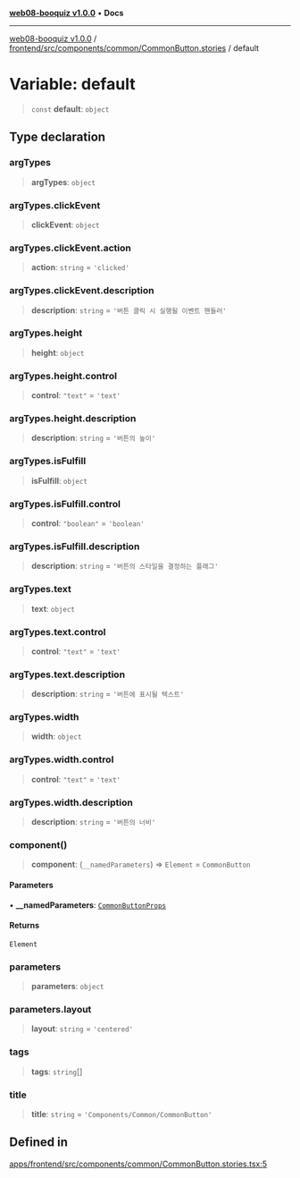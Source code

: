 [**web08-booquiz v1.0.0**](../../../../../../README.md) • **Docs**

***

[web08-booquiz v1.0.0](../../../../../../modules.md) / [frontend/src/components/common/CommonButton.stories](../README.md) / default

# Variable: default

> `const` **default**: `object`

## Type declaration

### argTypes

> **argTypes**: `object`

### argTypes.clickEvent

> **clickEvent**: `object`

### argTypes.clickEvent.action

> **action**: `string` = `'clicked'`

### argTypes.clickEvent.description

> **description**: `string` = `'버튼 클릭 시 실행될 이벤트 핸들러'`

### argTypes.height

> **height**: `object`

### argTypes.height.control

> **control**: `"text"` = `'text'`

### argTypes.height.description

> **description**: `string` = `'버튼의 높이'`

### argTypes.isFulfill

> **isFulfill**: `object`

### argTypes.isFulfill.control

> **control**: `"boolean"` = `'boolean'`

### argTypes.isFulfill.description

> **description**: `string` = `'버튼의 스타일을 결정하는 플래그'`

### argTypes.text

> **text**: `object`

### argTypes.text.control

> **control**: `"text"` = `'text'`

### argTypes.text.description

> **description**: `string` = `'버튼에 표시될 텍스트'`

### argTypes.width

> **width**: `object`

### argTypes.width.control

> **control**: `"text"` = `'text'`

### argTypes.width.description

> **description**: `string` = `'버튼의 너비'`

### component()

> **component**: (`__namedParameters`) => `Element` = `CommonButton`

#### Parameters

• **\_\_namedParameters**: [`CommonButtonProps`](../../CommonButton/interfaces/CommonButtonProps.md)

#### Returns

`Element`

### parameters

> **parameters**: `object`

### parameters.layout

> **layout**: `string` = `'centered'`

### tags

> **tags**: `string`[]

### title

> **title**: `string` = `'Components/Common/CommonButton'`

## Defined in

[apps/frontend/src/components/common/CommonButton.stories.tsx:5](https://github.com/boostcampwm-2024/web08-BooQuiz/blob/7476b6206e2a8c55cace72cc6ee6a8796386519f/apps/frontend/src/components/common/CommonButton.stories.tsx#L5)
